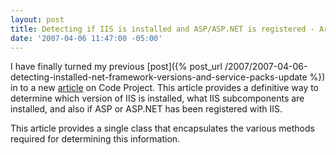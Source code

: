 ```yaml
---
layout: post
title: Detecting if IIS is installed and ASP/ASP.NET is registered - Article
date: '2007-04-06 11:47:00 -05:00'
---
```


I have finally turned my previous [post]({% post_url /2007/2007-04-06-detecting-installed-net-framework-versions-and-service-packs-update %}) in to a new [article](http://www.codeproject.com/useritems/iisdetection.asp) on Code Project. This article provides a definitive way to determine which version of IIS is installed, what IIS subcomponents are installed, and also if ASP or ASP.NET has been registered with IIS.

This article provides a single class that encapsulates the various methods required for determining this information.
